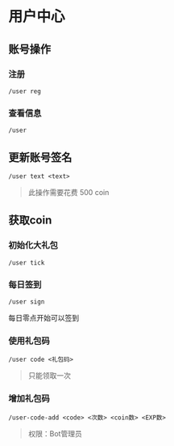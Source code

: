 # 用户中心

## 账号操作

### 注册

```
/user reg
```

### 查看信息

```
/user
```

## 更新账号签名

```
/user text <text>
```

> 此操作需要花费 500 coin

## 获取coin

### 初始化大礼包

```
/user tick
```

### 每日签到

```
/user sign
```

每日零点开始可以签到

### 使用礼包码

```
/user code <礼包码>
```

> 只能领取一次

### 增加礼包码

```
/user-code-add <code> <次数> <coin数> <EXP数>
```

> 权限：Bot管理员